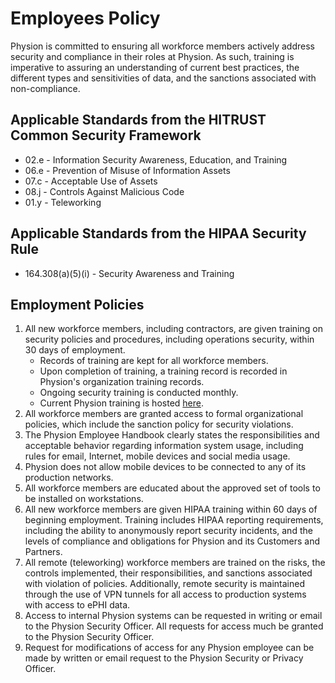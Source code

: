 # Employees Policy

Physion is committed to ensuring all workforce members actively address security and compliance in their roles at Physion. As such, training is imperative to assuring an understanding of current best practices, the different types and sensitivities of data, and the sanctions associated with non-compliance.

## Applicable Standards from the HITRUST Common Security Framework

* 02.e - Information Security Awareness, Education, and Training
* 06.e - Prevention of Misuse of Information Assets
* 07.c - Acceptable Use of Assets
* 08.j - Controls Against Malicious Code
* 01.y - Teleworking

## Applicable Standards from the HIPAA Security Rule

* 164.308(a)(5)(i) - Security Awareness and Training

## Employment Policies

1. All new workforce members, including contractors, are given training on security policies and procedures, including operations security, within 30 days of employment.
	* Records of training are kept for all workforce members.
	* Upon completion of training, a training record is recorded in Physion's organization training records.
	* Ongoing security training is conducted monthly.
	* Current Physion training is hosted [here](https://training.ovation.io/).
2. All workforce members are granted access to formal organizational policies, which include the sanction policy for security violations.
3. The Physion Employee Handbook clearly states the responsibilities and acceptable behavior regarding information system usage, including rules for email, Internet, mobile devices and social media usage.
4. Physion does not allow mobile devices to be connected to any of its production networks. 
5. All workforce members are educated about the approved set of tools to be installed on workstations.
6. All new workforce members are given HIPAA training within 60 days of beginning employment. Training includes HIPAA reporting requirements, including the ability to anonymously report security incidents, and the levels of compliance and obligations for Physion and its Customers and Partners.
7. All remote (teleworking) workforce members are trained on the risks, the controls implemented, their responsibilities, and sanctions associated with violation of policies. Additionally, remote security is maintained through the use of VPN tunnels for all access to production systems with access to ePHI data.<!-- 8. All Physion-purchased and -owned computers are to display this message at login and when the computer is unlocked: *This computer is owned by Physion LLC. By logging in, unlocking, and/or using this computer you acknowledge you have seen, and follow, these policies (https://policy.ovation.io/) and have completed this training (https://training.ovation.io/). Please contact us if you have problems with this - privacy@ovation.io*.  -->
9. Access to internal Physion systems can be requested in writing or email to the Physion Security Officer. All requests for access much be granted to the Physion Security Officer. 
10. Request for modifications of access for any Physion employee can be made by written or email request to the Physion Security or Privacy Officer.
